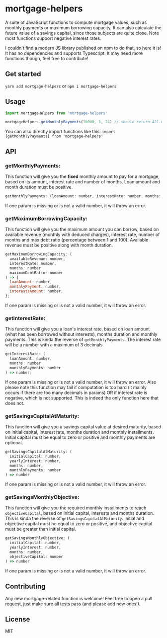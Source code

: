 # mortgage-helpers

A suite of JavaScript functions to compute mortgage values, such as monthly payments or maximum borrowing capacity. It can also calculate the future value of a savings capital, since those subjects are quite close. Note most functions support negative interest rates.

I couldn't find a modern JS library published on npm to do that, so here it is! It has no dependencies and supports Typescript. It may need more functions though, feel free to contribute!

## Get started

`yarn add mortgage-helpers` or `npm i mortgage-helpers`

## Usage

```js
import mortgageHelpers from 'mortgage-helpers'

mortgageHelpers.getMonthlyPayments(10000, 1, 24) // should return 421.02
```

You can also directly import functions like this: `import {getMonthlyPayments} from 'mortgage-helpers'`

## API

### getMonthlyPayments:

This function will give you the **fixed** monthly amount to pay for a mortgage, based on its amount, interest rate and number of months. Loan amount and month duration must be positive.

```js
getMonthlyPayments: (loanAmount: number, interestRate: number, months: number) => number
```

If one param is missing or is not a valid number, it will throw an error.

### getMaximumBorrowingCapacity:

This function will give you the maximum amount you can borrow, based on available revenue (monthly with deduced charges), interest rate, number of months and max debt ratio (percentage between 1 and 100). Available revenue must be positive along with month duration.

```js
getMaximumBorrowingCapacity: (
  availableRevenue: number,
  interestRate: number,
  months: number
  maximumDebtRatio: number
) => {
  loanAmount: number,
  monthlyPayment: number,
  interestsAmount: number,
};
```

If one param is missing or is not a valid number, it will throw an error.

### getInterestRate:

This function will give you a loan's interest rate, based on loan amount (what has been borrowed without interests), months duration and monthly payments. This is kinda the reverse of `getMonthlyPayments`. The interest rate will be a number with a maximum of 3 decimals.

```js
getInterestRate: (
  loanAmount: number,
  months: number
  monthlyPayments: number
) => number;
```

If one param is missing or is not a valid number, it will throw an error. Also please note this function may fail if computation is too hard (it mainly occurs if there are too many decimals in params) OR if interest rate is negative, which is not supported. This is indeed the only function here that does not.

### getSavingsCapitalAtMaturity:

This function will give you a savings capital value at desired maturity, based on initial capital, interest rate, months duration and monthly installments. Initial capital must be equal to zero or positive and monthly payments are optional.

```js
getSavingsCapitalAtMaturity: (
  initialCapital: number,
  yearlyInterest: number,
  months: number,
  monthlyPayments: number
) => number
```

If one param is missing or is not a valid number, it will throw an error.

### getSavingsMonthlyObjective:

This function will give you the required monthly installments to reach `objectiveCapital`, based on initial capital, interests and months duration. This is kinda the reverse of `getSavingsCapitalAtMaturity`. Initial and objective capital must be equal to zero or positive, and objective capital must be greater than initial capital.

```js
getSavingsMonthlyObjective: (
  initialCapital: number,
  yearlyInterest: number,
  months: number,
  objectiveCapital: number
) => number
```

If one param is missing or is not a valid number, it will throw an error.

## Contributing

Any new mortgage-related function is welcome! Feel free to open a pull request, just make sure all tests pass (and please add new ones!).

## License

MIT

